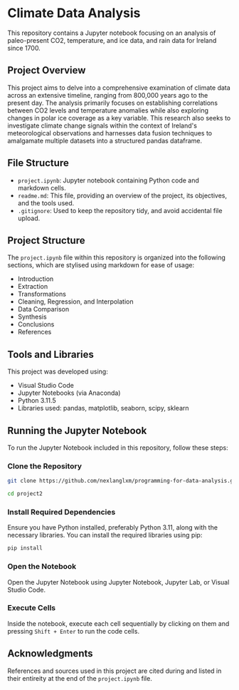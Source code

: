 # Climate Data Analysis

This repository contains a Jupyter notebook focusing on an analysis of paleo-present CO2, temperature, and ice data, and rain data for Ireland since 1700.

## Project Overview

This project aims to delve into a comprehensive examination of climate data across an extensive timeline, ranging from 800,000 years ago to the present day. The analysis primarily focuses on establishing correlations between CO2 levels and temperature anomalies while also exploring changes in polar ice coverage as a key variable. This research also seeks to investigate climate change signals within the context of Ireland's meteorological observations and harnesses data fusion techniques to amalgamate multiple datasets into a structured pandas dataframe.

## File Structure

- `project.ipynb`: Jupyter notebook containing Python code and markdown cells.
- `readme.md`: This file, providing an overview of the project, its objectives, and the tools used.
- `.gitignore`: Used to keep the repository tidy, and avoid accidental file upload.

## Project Structure

The `project.ipynb` file within this repository is organized into the following sections, which are stylised using markdown for ease of usage:

- Introduction
- Extraction
- Transformations
- Cleaning, Regression, and Interpolation
- Data Comparison
- Synthesis
- Conclusions
- References

## Tools and Libraries

This project was developed using:

- Visual Studio Code
- Jupyter Notebooks (via Anaconda)
- Python 3.11.5
- Libraries used: pandas, matplotlib, seaborn, scipy, sklearn

## Running the Jupyter Notebook

To run the Jupyter Notebook included in this repository, follow these steps:

### Clone the Repository

```bash
git clone https://github.com/nexlanglxm/programming-for-data-analysis.git
```

```bash
cd project2
```

### Install Required Dependencies

Ensure you have Python installed, preferably Python 3.11, along with the necessary libraries. You can install the required libraries using pip:

```bash
pip install 
```

### Open the Notebook

Open the Jupyter Notebook using Jupyter Notebook, Jupyter Lab, or Visual Studio Code.

### Execute Cells

Inside the notebook, execute each cell sequentially by clicking on them and pressing `Shift + Enter` to run the code cells.

## Acknowledgments

References and sources used in this project are cited during and listed in their entireity at the end of the `project.ipynb` file.

